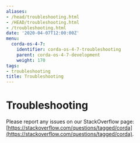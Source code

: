 ```yaml
---
aliases:
- /head/troubleshooting.html
- /HEAD/troubleshooting.html
- /troubleshooting.html
date: '2020-04-07T12:00:00Z'
menu:
  corda-os-4-7:
    identifier: corda-os-4-7-troubleshooting
    parent: corda-os-4-7-development
    weight: 170
tags:
- troubleshooting
title: Troubleshooting
---
```



# Troubleshooting

Please report any issues on our StackOverflow page: [https://stackoverflow.com/questions/tagged/corda](https://stackoverflow.com/questions/tagged/corda).

